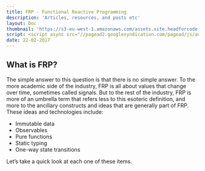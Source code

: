 ```yaml
---
title: FRP - Functional Reactive Programming
description: 'Articles, resources, and posts etc'
layout: Doc
thumbnail: 'https://s3-eu-west-1.amazonaws.com/assets.site.headforcode.com/icons/js.png'
script: <script async src="//pagead2.googlesyndication.com/pagead/js/adsbygoogle.js"></script>
date: 22-02-2017
---
```


## What is FRP?
The simple answer to this question is that there is no simple answer. To the more academic side of the industry, FRP is all about values that change over time, sometimes called signals. But to the rest of the industry, FRP is more of an umbrella term that refers less to this esoteric definition, and more to the ancillary constructs and ideas that are generally part of FRP. These ideas and technologies include:

* Immutable data
* Observables
* Pure functions
* Static typing
* One-way state transitions

Let’s take a quick look at each one of these items.